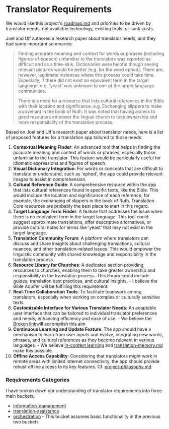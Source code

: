 # Translator Requirements

We would like this project's [roadmap.md](roadmap.md "mention") and priorities to be driven by translator needs, not available technology, existing tools, or sunk costs.

Joel and Ulf authored a research paper about translator needs, and they had some important summaries:

> Finding accurate meaning and context for words or phrases (including figures-of-speech) unfamiliar to the translators was reported as difficult and as a time-sink. Dictionaries were helpful though seeing relevant pictures would be better (e.g. for the word ephod). There are, however, legitimate instances where this process could take time. Especially, if there did not exist an equivalent term in the target language. e.g. ’yeast’ was unknown to one of the target language communities.
>
> There is a need for a resource that lists cultural references in the Bible with their location and significance. e.g. Exchanging slippers to make a covenant in the book of Ruth. It was noted that having access to good resources empower the lingual church to take ownership and more responsibility of the translation process.

Based on Joel and Ulf's research paper about translator needs, here is a list of proposed features for a translation app tailored to those needs:

1. **Contextual Meaning Finder**: An advanced tool that helps in finding the accurate meaning and context of words or phrases, especially those unfamiliar to the translator. This feature would be particularly useful for idiomatic expressions and figures of speech.
2. **Visual Dictionary Integration**: For words or concepts that are difficult to translate or understand, such as 'ephod', the app could provide relevant images to assist in comprehension.
3. **Cultural Reference Guide**: A comprehensive resource within the app that lists cultural references found in specific texts, like the Bible. This would include the location and significance of each reference, for example, the exchanging of slippers in the book of Ruth. Translation Core resources are probably the best place to start in this regard.
4. **Target Language Term Finder**: A feature that addresses the issue when there is no equivalent term in the target language. This tool could suggest approximate translations, offer descriptive alternatives, or provide cultural notes for terms like 'yeast' that may not exist in the target language.
5. **Translation Community Forum**: A platform where translators can discuss and share insights about challenging translations, cultural nuances, and other translation-related issues. This would empower the linguistic community with shared knowledge and responsibility in the translation process.
6. **Resource Library for Churches**: A dedicated section providing resources to churches, enabling them to take greater ownership and responsibility in the translation process. This library could include guides, translation best practices, and cultural insights. - I believe the Bible Aquifer will be fulfilling this requirement.
7. **Real-Time Collaboration Tools**: To facilitate teamwork among translators, especially when working on complex or culturally sensitive texts.
8. **Customizable Interface for Various Translator Needs**: An adaptable user interface that can be tailored to individual translator preferences and needs, enhancing efficiency and ease of use. - We believe the [Broken link](broken-reference "mention")will accomplish this aim.
9. **Continuous Learning and Update Feature**: The app should have a mechanism to learn from user inputs and evolve, integrating new words, phrases, and cultural references as they become relevant in various languages. - We believe [In-context learning](https://ryder.dev/translating-with-ai/) and [translation-memory.md](../translators-copilot/orchestration/translation-memory.md "mention") make this possible.
10. **Offline Access Capability**: Considering that translators might work in remote areas with limited internet connectivity, the app should provide robust offline access to its key features. Cf. [project-philosophy.md](project-philosophy.md "mention")

### Requirements Categories

I have broken down our understanding of translator requirements into three main buckets:

* [information-management](../translators-copilot/information-management/ "mention")
* [translation-assistance](../translators-copilot/translation-assistance/ "mention")
* [orchestration](../translators-copilot/orchestration/ "mention") - This bucket assumes basic functionality in the previous two buckets
